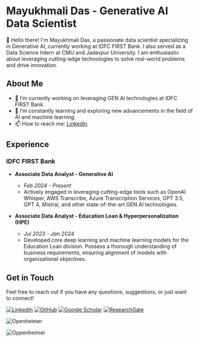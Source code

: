 # Mayukhmali Das - Generative AI Data Scientist

👋 Hello there! I'm Mayukhmali Das, a passionate data scientist specializing in Generative AI, currently working at IDFC FIRST Bank. I also served as a Data Science Intern at CMU and Jadavpur University. I am enthusiastic about leveraging cutting-edge technologies to solve real-world problems and drive innovation.

## About Me

- 🔭 I’m currently working on leveraging GEN AI technologies at IDFC FIRST Bank.
- 🌱 I’m constantly learning and exploring new advancements in the field of AI and machine learning.
- 📫 How to reach me: [LinkedIn](https://www.linkedin.com/in/mayukhmali-das/)

## Experience

### IDFC FIRST Bank
- **Associate Data Analyst - Generative AI**
  - *Feb 2024 - Present*
  - Actively engaged in leveraging cutting-edge tools such as OpenAI Whisper, AWS Transcribe, Azure Transcription Services, GPT 3.5, GPT 4, Mistral, and other state-of-the-art GEN AI technologies.

- **Associate Data Analyst - Education Loan & Hyperpersonalization (HPE)**
  - *Jul 2023 - Jan 2024*
  - Developed core deep learning and machine learning models for the Education Loan division. Possess a thorough understanding of business requirements, ensuring alignment of models with organizational objectives.


## Get in Touch

Feel free to reach out if you have any questions, suggestions, or just want to connect!

[![LinkedIn](https://img.shields.io/badge/-LinkedIn-blue?style=flat-square&logo=Linkedin&logoColor=white&link=https://www.linkedin.com/in/mayukhmali-das/)](https://www.linkedin.com/in/mayukhmali-das/)
[![GitHub](https://img.shields.io/badge/-GitHub-black?style=flat-square&logo=GitHub&logoColor=white&link=https://github.com/mayukhmali-das)](https://github.com/mayukhmali-das/)
[![Google Scholar](https://img.shields.io/badge/-Google%20Scholar-blue?style=flat-square&logo=Google%20Scholar&logoColor=white&link=https://scholar.google.com/citations?user=YOUR_ID_HERE)](https://scholar.google.com/citations?user=YOUR_ID_HERE)
[![ResearchGate](https://img.shields.io/badge/-ResearchGate-blue?style=flat-square&logo=ResearchGate&logoColor=white&link=https://www.researchgate.net/profile/YOUR_PROFILE_ID)](https://www.researchgate.net/profile/YOUR_PROFILE_ID)

![Openheimer](https://media.giphy.com/media/cy9YmehyBO2TJ7tX81/giphy.gif)

![Oppenheimer](https://media.giphy.com/media/qdpdeAEbIJhhtqUk7k/giphy.gif)
